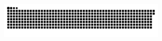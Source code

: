 <picture>
  <source media="(prefers-color-scheme: dark)" srcset="https://raw.githubusercontent.com/MarineHakobyan/MarineHakobyan/bfcce9404db79c25e4d5a86f37ecb4603fb95860/github-contribution-grid-snake-dark.svg" />
  <source media="(prefers-color-scheme: light)" srcset="https://raw.githubusercontent.com/MarineHakobyan/MarineHakobyan/bfcce9404db79c25e4d5a86f37ecb4603fb95860/github-contribution-grid-snake.svg" />
  <img alt="github-snake" src="https://raw.githubusercontent.com/MarineHakobyan/MarineHakobyan/bfcce9404db79c25e4d5a86f37ecb4603fb95860/github-contribution-grid-snake-dark.svg" />
</picture>
